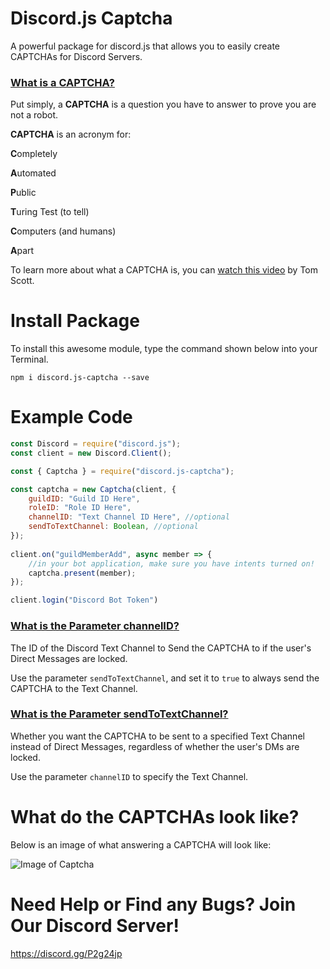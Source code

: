 # Discord.js Captcha

A powerful package for discord.js that allows you to easily create CAPTCHAs for Discord Servers.

### <u>What is a **CAPTCHA**?</u>

Put simply, a **CAPTCHA** is a question you have to answer to prove you are not a robot.

**CAPTCHA** is an acronym for:

**C**ompletely

**A**utomated

**P**ublic

**T**uring Test (to tell)

**C**omputers (and humans)

**A**part

To learn more about what a CAPTCHA is, you can [watch this video](https://www.youtube.com/watch?v=o1zNIm8GVPY&ab_channel=TomScott) by Tom Scott.

# Install Package

To install this awesome module, type the command shown below into your Terminal.

`npm i discord.js-captcha --save`

# Example Code

```js
const Discord = require("discord.js");
const client = new Discord.Client();

const { Captcha } = require("discord.js-captcha"); 

const captcha = new Captcha(client, {
    guildID: "Guild ID Here",
    roleID: "Role ID Here",
    channelID: "Text Channel ID Here", //optional
    sendToTextChannel: Boolean, //optional
});
 
client.on("guildMemberAdd", async member => {
    //in your bot application, make sure you have intents turned on!
    captcha.present(member);
});

client.login("Discord Bot Token")
```

### <u>What is the Parameter **channelID**?</u>
The ID of the Discord Text Channel to Send the CAPTCHA to if the user's Direct Messages are locked.

Use the parameter `sendToTextChannel`, and set it to `true` to always send the CAPTCHA to the Text Channel.

### <u>What is the Parameter **sendToTextChannel**?</u>
Whether you want the CAPTCHA to be sent to a specified Text Channel instead of Direct Messages, regardless of whether the user's DMs are locked.

Use the parameter `channelID` to specify the Text Channel.

# What do the CAPTCHAs look like?
Below is an image of what answering a CAPTCHA will look like:

![Image of Captcha](https://github.com/WillTDA/discord.js-captcha/blob/master/src/images/captchaExample.jpg?raw=true)

# Need Help or Find any Bugs? Join Our Discord Server!

https://discord.gg/P2g24jp
